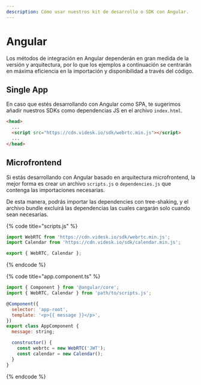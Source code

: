 ```yaml
---
description: Cómo usar nuestros kit de desarrollo o SDK con Angular.
---
```


# Angular

Los métodos de integración en Angular dependerán en gran medida de la versión y arquitectura, por lo que los ejemplos a continuación se centrarán en máxima eficiencia en la importación y disponibilidad a través del código.

## Single App

En caso que estés desarrollando con Angular como SPA, te sugerimos añadir nuestros SDKs como dependencias JS en el archivo `index.html`.

```html
<head>
  ...
  <script src="https://cdn.videsk.io/sdk/webrtc.min.js"></script>
  ...
</head>
```

## Microfrontend

Si estás desarrollando con Angular basado en arquitectura microfrontend, la mejor forma es crear un archivo `scripts.js` o `dependencies.js` que contenga las importaciones necesarias.

De esta manera, podrás importar las dependencies con tree-shaking, y el archivo bundle excluirá las dependencias las cuales cargarán solo cuando sean necesarias.

{% code title="scripts.js" %}
```javascript
import WebRTC from 'https://cdn.videsk.io/sdk/webrtc.min.js';
import Calendar from 'https://cdn.videsk.io/sdk/calendar.min.js';

export { WebRTC, Calendar };
```
{% endcode %}

{% code title="app.component.ts" %}
```javascript
import { Component } from '@angular/core';
import { WebRTC, Calendar } from 'path/to/scripts.js';

@Component({
  selector: 'app-root',
  template: '<p>{{ message }}</p>',
})
export class AppComponent {
  message: string;

  constructor() {
    const webrtc = new WebRTC('JWT');
    const calendar = new Calendar();
  }
}
```
{% endcode %}
